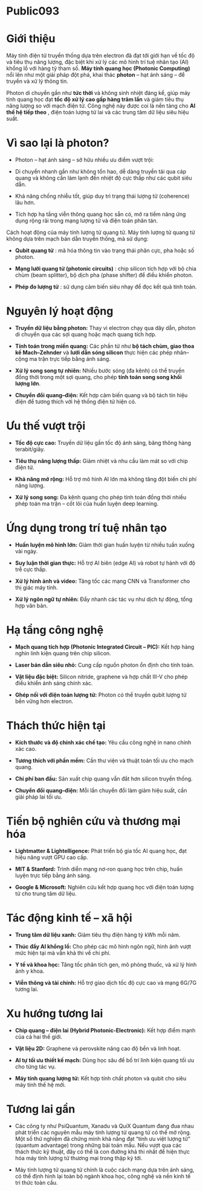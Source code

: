 # Public093

# Giới thiệu

Máy tính điện tử truyền thống dựa trên electron đã đạt tới giới hạn về tốc độ và tiêu thụ năng lượng, đặc biệt khi xử lý các mô hình trí tuệ nhân tạo (AI) khổng lồ với hàng tỷ tham số. **Máy tính quang học (Photonic Computing)** nổi lên như một giải pháp đột phá, khai thác **photon** – hạt ánh sáng – để truyền và xử lý thông tin.

Photon di chuyển gần như **tức thời** và không sinh nhiệt đáng kể, giúp máy tính quang học đạt **tốc độ xử lý cao gấp hàng trăm lần** và giảm tiêu thụ năng lượng so với mạch điện tử. Công nghệ này được coi là nền tảng cho **AI thế hệ tiếp theo** , điện toán lượng tử lai và các trung tâm dữ liệu siêu hiệu suất.

# Vì sao lại là photon?

  * Photon – hạt ánh sáng – sở hữu nhiều ưu điểm vượt trội:

* Di chuyển nhanh gần như không tổn hao, dễ dàng truyền tải qua cáp quang và không cần làm lạnh đến nhiệt độ cực thấp như các qubit siêu dẫn.

* Khả năng chống nhiễu tốt, giúp duy trì trạng thái lượng tử (coherence) lâu hơn.

* Tích hợp hạ tầng viễn thông quang học sẵn có, mở ra tiềm năng ứng dụng rộng rãi trong mạng lượng tử và điện toán phân tán.


Cách hoạt động của máy tính lượng tử quang tử. Máy tính lượng tử quang tử không dựa trên mạch bán dẫn truyền thống, mà sử dụng:

  * **Qubit quang tử** : mã hóa thông tin vào trạng thái phân cực, pha hoặc số photon.

  * **Mạng lưới quang tử (photonic circuits)** : chip silicon tích hợp với bộ chia chùm (beam splitter), bộ dịch pha (phase shifter) để điều khiển photon.

  * **Phép đo lượng tử** : sử dụng cảm biến siêu nhạy để đọc kết quả tính toán.


# Nguyên lý hoạt động

  * **Truyền dữ liệu bằng photon:** Thay vì electron chạy qua dây dẫn, photon di chuyển qua các sợi quang hoặc mạch quang tích hợp.

  * **Tính toán trong miền quang:** Các phần tử như **bộ tách chùm, giao thoa kế Mach–Zehnder** và **lưới dẫn sóng silicon** thực hiện các phép nhân–cộng ma trận trực tiếp bằng ánh sáng.

  * **Xử lý song song tự nhiên:** Nhiều bước sóng (đa kênh) có thể truyền đồng thời trong một sợi quang, cho phép **tính toán song song khối lượng lớn**.

  * **Chuyển đổi quang–điện:** Kết hợp cảm biến quang và bộ tách tín hiệu điện để tương thích với hệ thống điện tử hiện có.


# Ưu thế vượt trội

  * **Tốc độ cực cao:** Truyền dữ liệu gần tốc độ ánh sáng, băng thông hàng terabit/giây.

  * **Tiêu thụ năng lượng thấp:** Giảm nhiệt và nhu cầu làm mát so với chip điện tử.

  * **Khả năng mở rộng:** Hỗ trợ mô hình AI lớn mà không tăng đột biến chi phí năng lượng.

  * **Xử lý song song:** Đa kênh quang cho phép tính toán đồng thời nhiều phép toán ma trận – cốt lõi của huấn luyện deep learning.


# Ứng dụng trong trí tuệ nhân tạo

  * **Huấn luyện mô hình lớn:** Giảm thời gian huấn luyện từ nhiều tuần xuống vài ngày.

  * **Suy luận thời gian thực:** Hỗ trợ AI biên (edge AI) và robot tự hành với độ trễ cực thấp.

  * **Xử lý hình ảnh và video:** Tăng tốc các mạng CNN và Transformer cho thị giác máy tính.

  * **Xử lý ngôn ngữ tự nhiên:** Đẩy nhanh các tác vụ như dịch tự động, tổng hợp văn bản.


# Hạ tầng công nghệ

  * **Mạch quang tích hợp (Photonic Integrated Circuit – PIC):** Kết hợp hàng nghìn linh kiện quang trên chip silicon.

  * **Laser bán dẫn siêu nhỏ:** Cung cấp nguồn photon ổn định cho tính toán.

  * **Vật liệu đặc biệt:** Silicon nitride, graphene và hợp chất III-V cho phép điều khiển ánh sáng chính xác.

  * **Ghép nối với điện toán lượng tử:** Photon có thể truyền qubit lượng tử bền vững hơn electron.


# Thách thức hiện tại

  * **Kích thước và độ chính xác chế tạo:** Yêu cầu công nghệ in nano chính xác cao.

  * **Tương thích với phần mềm:** Cần thư viện và thuật toán tối ưu cho mạch quang.

  * **Chi phí ban đầu:** Sản xuất chip quang vẫn đắt hơn silicon truyền thống.

  * **Chuyển đổi quang–điện:** Mỗi lần chuyển đổi làm giảm hiệu suất, cần giải pháp lai tối ưu.


# Tiến bộ nghiên cứu và thương mại hóa

  * **Lightmatter & Lightelligence:** Phát triển bộ gia tốc AI quang học, đạt hiệu năng vượt GPU cao cấp.

  * **MIT & Stanford:** Trình diễn mạng nơ-ron quang học trên chip, huấn luyện trực tiếp bằng ánh sáng.

  * **Google & Microsoft:** Nghiên cứu kết hợp quang học với điện toán lượng tử cho trung tâm dữ liệu.


# Tác động kinh tế – xã hội

  * **Trung tâm dữ liệu xanh:** Giảm tiêu thụ điện hàng tỷ kWh mỗi năm.

  * **Thúc đẩy AI khổng lồ:** Cho phép các mô hình ngôn ngữ, hình ảnh vượt mức hiện tại mà vẫn khả thi về chi phí.

  * **Y tế và khoa học:** Tăng tốc phân tích gen, mô phỏng thuốc, và xử lý hình ảnh y khoa.

  * **Viễn thông và tài chính:** Hỗ trợ giao dịch tốc độ cực cao và mạng 6G/7G tương lai.


# Xu hướng tương lai

  * **Chip quang – điện lai (Hybrid Photonic-Electronic):** Kết hợp điểm mạnh của cả hai thế giới.

  * **Vật liệu 2D:** Graphene và perovskite nâng cao độ bền và linh hoạt.

  * **AI tự tối ưu thiết kế mạch:** Dùng học sâu để bố trí linh kiện quang tối ưu cho từng tác vụ.

  * **Máy tính quang lượng tử:** Kết hợp tính chất photon và qubit cho siêu máy tính thế hệ mới.


#  **Tương lai gần**

  * Các công ty như PsiQuantum, Xanadu và QuiX Quantum đang đua nhau phát triển các nguyên mẫu máy tính lượng tử quang tử có thể mở rộng. Một số thử nghiệm đã chứng minh khả năng đạt “tính ưu việt lượng tử” (quantum advantage) trong những bài toán mẫu. Nếu vượt qua các thách thức kỹ thuật, đây có thể là con đường khả thi nhất để hiện thực hóa máy tính lượng tử thương mại trong thập kỷ tới.

  * Máy tính lượng tử quang tử chính là cuộc cách mạng dựa trên ánh sáng, có thể định hình lại toàn bộ ngành khoa học, công nghệ và nền kinh tế tri thức toàn cầu.